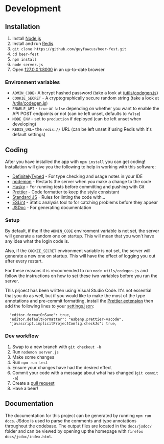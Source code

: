 # Development

## Installation

1. Install [Node.js](https://nodejs.org/)
2. Install and run [Redis](https://redis.io/download)
3. `git clone https://github.com/guyfawcus/beer-fest.git`
4. `cd beer-fest`
5. `npm install`
6. `node server.js`
7. Open [127.0.0.1:8000](http://127.0.0.1:8000/) in an up-to-date browser

### Environment variables

- `ADMIN_CODE`- A bcrypt hashed password (take a look at [/utils/codegen.js](/utils/codegen.js))
- `COOKIE_SECRET` - A cryptographically secure random string (take a look at [/utils/codegen.js](/utils/codegen.js))
- `ENABLE_API` - `true` or `false` depending on whether you want to enable the API POST endpoints or not (can be left unset, defaults to `false`)
- `NODE_ENV` - set to `production` if deployed (can be left unset when developing)
- `REDIS_URL`- the `redis://` URL (can be left unset if using Redis with it's default settings)

## Coding

After you have installed the app with `npm install` you can get coding!
Installation will give you the following to help in working with this software:

- [DefinitelyTyped](https://github.com/DefinitelyTyped/DefinitelyTyped#readme) - For type checking and usage notes in your IDE
- [nodemon](https://nodemon.io/) - Restarts the server when you make a change to the code
- [Husky](https://github.com/typicode/husky#readme) - For running tests before committing and pushing with Git
- [Prettier](https://prettier.io/) - Code formatter to keep the style consistant
- [Standard JS](https://standardjs.com/) - Rules for linting the code with...
- [ESLint](https://eslint.org/) - Static analysis tool to for catching problems before they appear
- [JSDoc](https://jsdoc.app/) - For generating documentation

### Setup

By default, if the if the `ADMIN_CODE` environment variable is not set,
the server will generate a random one on startup.
This will mean that you won't have any idea what the login code is.

Also, if the `COOKIE_SECRET` environment variable is not set,
the server will generate a new one on startup.
This will have the effect of logging you out after every restart.

For these reasons it is recoomended to run `node utils/codegen.js` and follow the instructions on how to set these two variables before you run the server.

This prjoect has been written using Visual Studio Code.
It's not essential that you do as well,
but if you would like to make the most of the type annotations and pre-commit formatting,
install the [Prettier extension](https://github.com/prettier/prettier-vscode)
then add the following lines to your [settings.json](https://code.visualstudio.com/docs/getstarted/settings):

```
  "editor.formatOnSave": true,
  "editor.defaultFormatter": "esbenp.prettier-vscode",
  "javascript.implicitProjectConfig.checkJs": true,
```

### Dev workflow

1. Swap to a new branch with `git checkout -b`
2. Run `nodemon server.js`
3. Make some changes
4. Run `npm run test`
5. Ensure your changes have had the desired effect
6. Commit your code with a message about what has changed (`git commit -a`)
7. Create a [pull request](https://help.github.com/en/github/collaborating-with-issues-and-pull-requests/about-pull-requests)
8. Have a beer!

## Documentation

The documentation for this project can be generated by running `npm run docs`. JSdoc is used to parse the comments and type annotations throughout the codebase. The output files are located in the `docs/jsdoc/` folder and can be viewed by opening up the homepage with `firefox docs/jsdoc/index.html`.
